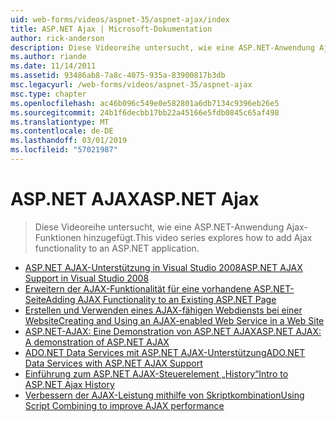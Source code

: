 ```yaml
---
uid: web-forms/videos/aspnet-35/aspnet-ajax/index
title: ASP.NET Ajax | Microsoft-Dokumentation
author: rick-anderson
description: Diese Videoreihe untersucht, wie eine ASP.NET-Anwendung Ajax-Funktionen hinzugefügt.
ms.author: riande
ms.date: 11/14/2011
ms.assetid: 93486ab8-7a8c-4075-935a-83900817b3db
msc.legacyurl: /web-forms/videos/aspnet-35/aspnet-ajax
msc.type: chapter
ms.openlocfilehash: ac46b096c549e0e582801a6db7134c9396eb26e5
ms.sourcegitcommit: 24b1f6decbb17bb22a45166e5fdb0845c65af498
ms.translationtype: MT
ms.contentlocale: de-DE
ms.lasthandoff: 03/01/2019
ms.locfileid: "57021987"
---
```

<a name="aspnet-ajax"></a><span data-ttu-id="58167-103">ASP.NET AJAX</span><span class="sxs-lookup"><span data-stu-id="58167-103">ASP.NET Ajax</span></span>
====================
> <span data-ttu-id="58167-104">Diese Videoreihe untersucht, wie eine ASP.NET-Anwendung Ajax-Funktionen hinzugefügt.</span><span class="sxs-lookup"><span data-stu-id="58167-104">This video series explores how to add Ajax functionality to an ASP.NET application.</span></span>


- [<span data-ttu-id="58167-105">ASP.NET AJAX-Unterstützung in Visual Studio 2008</span><span class="sxs-lookup"><span data-stu-id="58167-105">ASP.NET AJAX Support in Visual Studio 2008</span></span>](aspnet-ajax-support-in-visual-studio-2008.md)
- [<span data-ttu-id="58167-106">Erweitern der AJAX-Funktionalität für eine vorhandene ASP.NET-Seite</span><span class="sxs-lookup"><span data-stu-id="58167-106">Adding AJAX Functionality to an Existing ASP.NET Page</span></span>](adding-ajax-functionality-to-an-existing-aspnet-page.md)
- [<span data-ttu-id="58167-107">Erstellen und Verwenden eines AJAX-fähigen Webdiensts bei einer Website</span><span class="sxs-lookup"><span data-stu-id="58167-107">Creating and Using an AJAX-enabled Web Service in a Web Site</span></span>](creating-and-using-an-ajax-enabled-web-service-in-a-web-site.md)
- [<span data-ttu-id="58167-108">ASP.NET-AJAX: Eine Demonstration von ASP.NET AJAX</span><span class="sxs-lookup"><span data-stu-id="58167-108">ASP.NET AJAX: A demonstration of ASP.NET AJAX</span></span>](aspnet-ajax-a-demonstration-of-aspnet-ajax.md)
- [<span data-ttu-id="58167-109">ADO.NET Data Services mit ASP.NET AJAX-Unterstützung</span><span class="sxs-lookup"><span data-stu-id="58167-109">ADO.NET Data Services with ASP.NET AJAX Support</span></span>](adonet-data-services-with-aspnet-ajax-support.md)
- [<span data-ttu-id="58167-110">Einführung zum ASP.NET AJAX-Steuerelement „History“</span><span class="sxs-lookup"><span data-stu-id="58167-110">Intro to ASP.NET Ajax History</span></span>](introduction-to-aspnet-ajax-history.md)
- [<span data-ttu-id="58167-111">Verbessern der AJAX-Leistung mithilfe von Skriptkombination</span><span class="sxs-lookup"><span data-stu-id="58167-111">Using Script Combining to improve AJAX performance</span></span>](using-script-combining-to-improve-ajax-performance.md)
